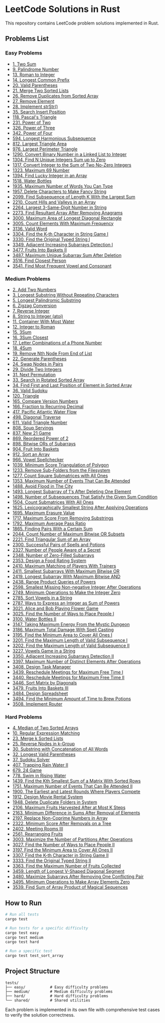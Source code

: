 # LeetCode Solutions in Rust

This repository contains LeetCode problem solutions implemented in Rust.

## Problems List

### Easy Problems

- [1. Two Sum](https://leetcode.com/problems/two-sum/)
- [9. Palindrome Number](https://leetcode.com/problems/palindrome-number/)
- [13. Roman to Integer](https://leetcode.com/problems/roman-to-integer/)
- [14. Longest Common Prefix](https://leetcode.com/problems/longest-common-prefix/)
- [20. Valid Parentheses](https://leetcode.com/problems/valid-parentheses/)
- [21. Merge Two Sorted Lists](https://leetcode.com/problems/merge-two-sorted-lists/)
- [26. Remove Duplicates from Sorted Array](https://leetcode.com/problems/remove-duplicates-from-sorted-array/)
- [27. Remove Element](https://leetcode.com/problems/remove-element/)
- [28. Implement strStr()](https://leetcode.com/problems/implement-strstr/)
- [35. Search Insert Position](https://leetcode.com/problems/search-insert-position/)
- [118. Pascal's Triangle](https://leetcode.com/problems/pascals-triangle/)
- [231. Power of Two](https://leetcode.com/problems/power-of-two/)
- [326. Power of Three](https://leetcode.com/problems/power-of-three/)
- [342. Power of Four](https://leetcode.com/problems/power-of-four/)
- [594. Longest Harmonious Subsequence](https://leetcode.com/problems/longest-harmonious-subsequence/)
- [812. Largest Triangle Area](https://leetcode.com/problems/largest-triangle-area/)
- [976. Largest Perimeter Triangle](https://leetcode.com/problems/largest-perimeter-triangle/)
- [1290. Convert Binary Number in a Linked List to Integer](https://leetcode.com/problems/convert-binary-number-in-a-linked-list-to-integer/)
- [1304. Find N Unique Integers Sum up to Zero](https://leetcode.com/problems/find-n-unique-integers-sum-up-to-zero/)
- [1317. Convert Integer to the Sum of Two No-Zero Integers](https://leetcode.com/problems/convert-integer-to-the-sum-of-two-no-zero-integers/)
- [1323. Maximum 69 Number](https://leetcode.com/problems/maximum-69-number/)
- [1394. Find Lucky Integer in an Array](https://leetcode.com/problems/find-lucky-integer-in-an-array/)
- [1518. Water Bottles](https://leetcode.com/problems/water-bottles/)
- [1935. Maximum Number of Words You Can Type](https://leetcode.com/problems/maximum-number-of-words-you-can-type/)
- [1957. Delete Characters to Make Fancy String](https://leetcode.com/problems/delete-characters-to-make-fancy-string/)
- [2099. Find Subsequence of Length K With the Largest Sum](https://leetcode.com/problems/find-subsequence-of-length-k-with-the-largest-sum/)
- [2210. Count Hills and Valleys in an Array](https://leetcode.com/problems/count-hills-and-valleys-in-an-array/)
- [2264. Largest 3-Same-Digit Number in String](https://leetcode.com/problems/largest-3-same-digit-number-in-string/)
- [2273. Find Resultant Array After Removing Anagrams](https://leetcode.com/problems/find-resultant-array-after-removing-anagrams/)
- [3000. Maximum Area of Longest Diagonal Rectangle](https://leetcode.com/problems/maximum-area-of-longest-diagonal-rectangle/)
- [3005. Count Elements With Maximum Frequency](https://leetcode.com/problems/count-elements-with-maximum-frequency/)
- [3136. Valid Word](https://leetcode.com/problems/valid-word/)
- [3304. Find the K-th Character in String Game I](https://leetcode.com/problems/find-the-k-th-character-in-string-game-i/)
- [3330. Find the Original Typed String I](https://leetcode.com/problems/find-the-original-typed-string-i/)
- [3349. Adjacent Increasing Subarrays Detection I](https://leetcode.com/problems/adjacent-increasing-subarrays-detection-i/)
- [3477. Fruits Into Baskets II](https://leetcode.com/problems/fruits-into-baskets-ii/)
- [3487. Maximum Unique Subarray Sum After Deletion](https://leetcode.com/problems/maximum-unique-subarray-sum-after-deletion/)
- [3516. Find Closest Person](https://leetcode.com/problems/find-closest-person/)
- [3541. Find Most Frequent Vowel and Consonant](https://leetcode.com/problems/find-most-frequent-vowel-and-consonant/)

### Medium Problems

- [2. Add Two Numbers](https://leetcode.com/problems/add-two-numbers/)
- [3. Longest Substring Without Repeating Characters](https://leetcode.com/problems/longest-substring-without-repeating-characters/)
- [5. Longest Palindromic Substring](https://leetcode.com/problems/longest-palindromic-substring/)
- [6. Zigzag Conversion](https://leetcode.com/problems/zigzag-conversion/)
- [7. Reverse Integer](https://leetcode.com/problems/reverse-integer/)
- [8. String to Integer (atoi)](https://leetcode.com/problems/string-to-integer-atoi/)
- [11. Container With Most Water](https://leetcode.com/problems/container-with-most-water/)
- [12. Integer to Roman](https://leetcode.com/problems/integer-to-roman/)
- [15. 3Sum](https://leetcode.com/problems/3sum/)
- [16. 3Sum Closest](https://leetcode.com/problems/3sum-closest/)
- [17. Letter Combinations of a Phone Number](https://leetcode.com/problems/letter-combinations-of-a-phone-number/)
- [18. 4Sum](https://leetcode.com/problems/4sum/)
- [19. Remove Nth Node From End of List](https://leetcode.com/problems/remove-nth-node-from-end-of-list/)
- [22. Generate Parentheses](https://leetcode.com/problems/generate-parentheses/)
- [24. Swap Nodes in Pairs](https://leetcode.com/problems/swap-nodes-in-pairs/)
- [29. Divide Two Integers](https://leetcode.com/problems/divide-two-integers/)
- [31. Next Permutation](https://leetcode.com/problems/next-permutation/)
- [33. Search in Rotated Sorted Array](https://leetcode.com/problems/search-in-rotated-sorted-array/)
- [34. Find First and Last Position of Element in Sorted Array](https://leetcode.com/problems/find-first-and-last-position-of-element-in-sorted-array/)
- [36. Valid Sudoku](https://leetcode.com/problems/valid-sudoku/)
- [120. Triangle](https://leetcode.com/problems/triangle/)
- [165. Compare Version Numbers](https://leetcode.com/problems/compare-version-numbers/)
- [166. Fraction to Recurring Decimal](https://leetcode.com/problems/fraction-to-recurring-decimal/)
- [417. Pacific Atlantic Water Flow](https://leetcode.com/problems/pacific-atlantic-water-flow/)
- [498. Diagonal Traverse](https://leetcode.com/problems/diagonal-traverse/)
- [611. Valid Triangle Number](https://leetcode.com/problems/valid-triangle-number/)
- [808. Soup Servings](https://leetcode.com/problems/soup-servings/)
- [837. New 21 Game](https://leetcode.com/problems/new-21-game/)
- [869. Reordered Power of 2](https://leetcode.com/problems/reordered-power-of-2/)
- [898. Bitwise ORs of Subarrays](https://leetcode.com/problems/bitwise-ors-of-subarrays/)
- [904. Fruit Into Baskets](https://leetcode.com/problems/fruit-into-baskets/)
- [912. Sort an Array](https://leetcode.com/problems/sort-an-array/)
- [966. Vowel Spellchecker](https://leetcode.com/problems/vowel-spellchecker/)
- [1039. Minimum Score Triangulation of Polygon](https://leetcode.com/problems/minimum-score-triangulation-of-polygon/)
- [1233. Remove Sub-Folders from the Filesystem](https://leetcode.com/problems/remove-sub-folders-from-the-filesystem/)
- [1277. Count Square Submatrices with All Ones](https://leetcode.com/problems/count-square-submatrices-with-all-ones/)
- [1353. Maximum Number of Events That Can Be Attended](https://leetcode.com/problems/maximum-number-of-events-that-can-be-attended/)
- [1488. Avoid Flood in The City](https://leetcode.com/problems/avoid-flood-in-the-city/)
- [1493. Longest Subarray of 1's After Deleting One Element](https://leetcode.com/problems/longest-subarray-of-1s-after-deleting-one-element/)
- [1498. Number of Subsequences That Satisfy the Given Sum Condition](https://leetcode.com/problems/number-of-subsequences-that-satisfy-the-given-sum-condition/)
- [1504. Count Submatrices With All Ones](https://leetcode.com/problems/count-submatrices-with-all-ones/)
- [1625. Lexicographically Smallest String After Applying Operations](https://leetcode.com/problems/lexicographically-smallest-string-after-applying-operations/)
- [1695. Maximum Erasure Value](https://leetcode.com/problems/maximum-erasure-value/)
- [1717. Maximum Score From Removing Substrings](https://leetcode.com/problems/maximum-score-from-removing-substrings/)
- [1792. Maximum Average Pass Ratio](https://leetcode.com/problems/maximum-average-pass-ratio/)
- [1865. Finding Pairs With a Certain Sum](https://leetcode.com/problems/finding-pairs-with-a-certain-sum/)
- [2044. Count Number of Maximum Bitwise OR Subsets](https://leetcode.com/problems/count-number-of-maximum-bitwise-or-subsets/)
- [2221. Find Triangular Sum of an Array](https://leetcode.com/problems/find-triangular-sum-of-an-array/)
- [2300. Successful Pairs of Spells and Potions](https://leetcode.com/problems/successful-pairs-of-spells-and-potions/)
- [2327. Number of People Aware of a Secret](https://leetcode.com/problems/number-of-people-aware-of-a-secret/)
- [2348. Number of Zero-Filled Subarrays](https://leetcode.com/problems/number-of-zero-filled-subarrays/)
- [2353. Design a Food Rating System](https://leetcode.com/problems/design-a-food-rating-system/)
- [2410. Maximum Matching of Players With Trainers](https://leetcode.com/problems/maximum-matching-of-players-with-trainers/)
- [2411. Smallest Subarrays With Maximum Bitwise OR](https://leetcode.com/problems/smallest-subarrays-with-maximum-bitwise-or/)
- [2419. Longest Subarray With Maximum Bitwise AND](https://leetcode.com/problems/longest-subarray-with-maximum-bitwise-and/)
- [2438. Range Product Queries of Powers](https://leetcode.com/problems/range-product-queries-of-powers/)
- [2598. Smallest Missing Non-negative Integer After Operations](https://leetcode.com/problems/smallest-missing-non-negative-integer-after-operations/)
- [2749. Minimum Operations to Make the Integer Zero](https://leetcode.com/problems/minimum-operations-to-make-the-integer-zero/)
- [2785. Sort Vowels in a String](https://leetcode.com/problems/sort-vowels-in-a-string/)
- [2787. Ways to Express an Integer as Sum of Powers](https://leetcode.com/problems/ways-to-express-an-integer-as-sum-of-powers/)
- [3021. Alice and Bob Playing Flower Game](https://leetcode.com/problems/alice-and-bob-playing-flower-game/)
- [3025. Find the Number of Ways to Place People I](https://leetcode.com/problems/find-the-number-of-ways-to-place-people-i/)
- [3100. Water Bottles II](https://leetcode.com/problems/water-bottles-ii/)
- [3147. Taking Maximum Energy From the Mystic Dungeon](https://leetcode.com/problems/taking-maximum-energy-from-the-mystic-dungeon/)
- [3186. Maximum Total Damage With Spell Casting](https://leetcode.com/problems/maximum-total-damage-with-spell-casting/)
- [3195. Find the Minimum Area to Cover All Ones I](https://leetcode.com/problems/find-the-minimum-area-to-cover-all-ones-i/)
- [3201. Find the Maximum Length of Valid Subsequence I](https://leetcode.com/problems/find-the-maximum-length-of-valid-subsequence-i/)
- [3202. Find the Maximum Length of Valid Subsequence II](https://leetcode.com/problems/find-the-maximum-length-of-valid-subsequence-ii/)
- [3227. Vowels Game in a String](https://leetcode.com/problems/vowels-game-in-a-string/)
- [3350. Adjacent Increasing Subarrays Detection II](https://leetcode.com/problems/adjacent-increasing-subarrays-detection-ii/)
- [3397. Maximum Number of Distinct Elements After Operations](https://leetcode.com/problems/maximum-number-of-distinct-elements-after-operations/)
- [3408. Design Task Manager](https://leetcode.com/problems/design-task-manager/)
- [3439. Reschedule Meetings for Maximum Free Time I](https://leetcode.com/problems/reschedule-meetings-for-maximum-free-time-i/)
- [3440. Reschedule Meetings for Maximum Free Time II](https://leetcode.com/problems/reschedule-meetings-for-maximum-free-time-ii/)
- [3446. Sort Matrix by Diagonals](https://leetcode.com/problems/sort-matrix-by-diagonals/)
- [3479. Fruits Into Baskets III](https://leetcode.com/problems/fruits-into-baskets-iii/)
- [3484. Design Spreadsheet](https://leetcode.com/problems/design-spreadsheet/)
- [3494. Find the Minimum Amount of Time to Brew Potions](https://leetcode.com/problems/find-the-minimum-amount-of-time-to-brew-potions/)
- [3508. Implement Router](https://leetcode.com/problems/implement-router/)

### Hard Problems

- [4. Median of Two Sorted Arrays](https://leetcode.com/problems/median-of-two-sorted-arrays/)
- [10. Regular Expression Matching](https://leetcode.com/problems/regular-expression-matching/)
- [23. Merge k Sorted Lists](https://leetcode.com/problems/merge-k-sorted-lists/)
- [25. Reverse Nodes in k-Group](https://leetcode.com/problems/reverse-nodes-in-k-group/)
- [30. Substring with Concatenation of All Words](https://leetcode.com/problems/substring-with-concatenation-of-all-words/)
- [32. Longest Valid Parentheses](https://leetcode.com/problems/longest-valid-parentheses/)
- [37. Sudoku Solver](https://leetcode.com/problems/sudoku-solver/)
- [407. Trapping Rain Water II](https://leetcode.com/problems/trapping-rain-water-ii/)
- [679. 24 Game](https://leetcode.com/problems/24-game/)
- [778. Swim in Rising Water](https://leetcode.com/problems/swim-in-rising-water/)
- [1439. Find the Kth Smallest Sum of a Matrix With Sorted Rows](https://leetcode.com/problems/find-the-kth-smallest-sum-of-a-matrix-with-sorted-rows/)
- [1751. Maximum Number of Events That Can Be Attended II](https://leetcode.com/problems/maximum-number-of-events-that-can-be-attended-ii/)
- [1900. The Earliest and Latest Rounds Where Players Compete](https://leetcode.com/problems/the-earliest-and-latest-rounds-where-players-compete/)
- [1912. Design Movie Rental System](https://leetcode.com/problems/design-movie-rental-system/)
- [1948. Delete Duplicate Folders in System](https://leetcode.com/problems/delete-duplicate-folders-in-system/)
- [2106. Maximum Fruits Harvested After at Most K Steps](https://leetcode.com/problems/maximum-fruits-harvested-after-at-most-k-steps/)
- [2163. Minimum Difference in Sums After Removal of Elements](https://leetcode.com/problems/minimum-difference-in-sums-after-removal-of-elements/)
- [2197. Replace Non-Coprime Numbers in Array](https://leetcode.com/problems/replace-non-coprime-numbers-in-array/)
- [2322. Minimum Score After Removals on a Tree](https://leetcode.com/problems/minimum-score-after-removals-on-a-tree/)
- [2402. Meeting Rooms III](https://leetcode.com/problems/meeting-rooms-iii/)
- [2561. Rearranging Fruits](https://leetcode.com/problems/rearranging-fruits/)
- [3003. Maximize the Number of Partitions After Operations](https://leetcode.com/problems/maximize-the-number-of-partitions-after-operations/)
- [3027. Find the Number of Ways to Place People II](https://leetcode.com/problems/find-the-number-of-ways-to-place-people-ii/)
- [3197. Find the Minimum Area to Cover All Ones II](https://leetcode.com/problems/find-the-minimum-area-to-cover-all-ones-ii/)
- [3307. Find the K-th Character in String Game II](https://leetcode.com/problems/find-the-k-th-character-in-string-game-ii/)
- [3333. Find the Original Typed String II](https://leetcode.com/problems/find-the-original-typed-string-ii/)
- [3363. Find the Maximum Number of Fruits Collected](https://leetcode.com/problems/find-the-maximum-number-of-fruits-collected/)
- [3459. Length of Longest V-Shaped Diagonal Segment](https://leetcode.com/problems/length-of-longest-v-shaped-diagonal-segment/)
- [3480. Maximize Subarrays After Removing One Conflicting Pair](https://leetcode.com/problems/maximize-subarrays-after-removing-one-conflicting-pair/)
- [3495. Minimum Operations to Make Array Elements Zero](https://leetcode.com/problems/minimum-operations-to-make-array-elements-zero/)
- [3539. Find Sum of Array Product of Magical Sequences](https://leetcode.com/problems/find-sum-of-array-product-of-magical-sequences/)

## How to Run

```bash
# Run all tests
cargo test

# Run tests for a specific difficulty
cargo test easy
cargo test medium
cargo test hard

# Run a specific test
cargo test test_sort_array
```

## Project Structure

```
tests/
├── easy/           # Easy difficulty problems
├── medium/         # Medium difficulty problems
├── hard/           # Hard difficulty problems
└── shared/         # Shared utilities
```

Each problem is implemented in its own file with comprehensive test cases to verify the solution correctness.
